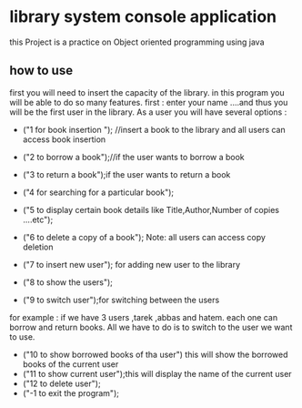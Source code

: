 # library system console application

this Project is a practice on Object oriented programming using java

## how to use
first you will need to insert the capacity of the library.
in this program you will be able to do so many features.
first : enter your name ....and thus you will be the first user in the library.
As a user you will have several options :
- ("1 for book insertion "); //insert a book to the library and all users can access book insertion

- ("2 to borrow a book");//if the user wants to borrow a book

- ("3 to return a book");if the user wants to return a book

- ("4 for searching for a particular book");

- ("5 to display certain book details like Title,Author,Number of copies ....etc");

- ("6 to delete a copy of a book");  Note: all users can access copy deletion

- ("7 to insert new user"); for adding new user to the library

- ("8 to show the users");

- ("9 to switch user");for switching between the users

for example : if we have 3 users ,tarek ,abbas and hatem.
each one can borrow and return books.
All we have to do is to switch to the user we want to use.
- ("10 to show borrowed books of tha user") this will show the borrowed books of the current user
- ("11 to show current user");this will display the name of the current user 
- ("12 to delete user");
- ("-1 to exit the program");


